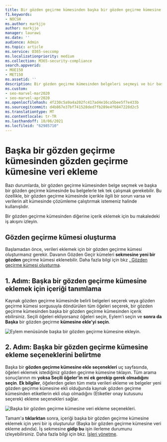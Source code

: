 ```yaml
---
title: Bir gözden geçirme kümesinden başka bir gözden geçirme kümesine veri ekleme
f1.keywords:
- NOCSH
ms.author: markjjo
author: markjjo
manager: laurawi
ms.date: ''
audience: Admin
ms.topic: article
ms.service: O365-seccomp
ms.localizationpriority: medium
ms.collection: M365-security-compliance
search.appverid:
- MOE150
- MET150
ms.assetid: ''
description: Bir gözden geçirme kümesinden belgeleri seçmeyi ve bir başka gözden geçirme durumunda başka bir kümede bu belgelerle Advanced eDiscovery öğrenin.
ms.custom:
- seo-marvel-mar2020
- seo-marvel-apr2020
ms.openlocfilehash: 4f230c5a9a4a202fc417ad4e16ca5bee5f7e433b
ms.sourcegitcommit: d4b867e37bf741528ded7fb289e4f6847228d2c5
ms.translationtype: MT
ms.contentlocale: tr-TR
ms.lasthandoff: 10/06/2021
ms.locfileid: "62985710"
---
```

# <a name="add-data-to-a-review-set-from-another-review-set"></a>Başka bir gözden geçirme kümesinden gözden geçirme kümesine veri ekleme

Bazı durumlarda, bir gözden geçirme kümesinden belge seçmek ve başka bir gözden geçirme kümesinde bu belgelerle tek tek çalışmak gerekebilir. Bu özellikle, bir gözden geçirme kümesinde içerikle ilgili bir sorun varsa ve verilerin alt kümesinde çözümleme çalıştırmak istemeniz halinde kullanışlıdır.

Bir gözden geçirme kümesinden diğerine içerik eklemek için bu makaledeki iş akışını izleyin.

## <a name="create-a-review-set"></a>Gözden geçirme kümesi oluşturma

Başlamadan önce, verileri eklemek için bir gözden geçirme kümesi oluşturmanız gerekir.  Davanın Gözden Geçir kümeleri **sekmesine yeni bir gözden** geçirme kümesi eklenebilir. Daha fazla bilgi için bkz [. Gözden geçirme kümesi oluşturma](managing-review-sets.md#create-a-review-set).

## <a name="step-1-identify-content-to-add-to-another-review-set"></a>1. Adım: Başka bir gözden geçirme kümesine eklemek için içeriği tanımlama

Kaynak gözden geçirme kümesinde belirli belgeleri seçerek veya gözden geçirme kümesi sorgusuyla döndürülen tüm öğeleri seçerek, bir gözden geçirme kümesinden başka bir gözden geçirme kümesinden içerik ebilirsiniz. Seçili öğeleri ekliyorsanız öğeleri seçin, Eylem'i seçin ve **sonra da Başka** bir gözden geçirme **kümesine ekle'yi seçin**.

![Eylem menüsünde başka bir gözden geçirme kümesine ekleyin.](../media/64f2a4d4-eba3-4ab3-a3ba-d519feea3142.png)

## <a name="step-2-specify-options-for-adding-to-another-review-set"></a>2. Adım: Başka bir gözden geçirme kümesine ekleme seçeneklerini belirtme

Başka bir **gözden geçirme kümesine ekle seçenekleri** uç sayfasında, öğeleri eklemek istediğiniz gözden geçirme kümesine tıklayın. Tüm arama sonuçlarının mı **yoksa Seçili öğeler'in mi** **ek gerekip gerek olmadığını seçin**.  **Ek bilgiler**, öğelerden gelen tüm meta verileri ekleme ve belgeler yeni gözden geçirme kümesine ekli olduğunda kaynak gözden  geçirme kümesinden etiketlerin ekli olup olmadığını (Etiketler onay kutusunu seçerek) ekleme seçenekleri sağlar.  

![Başka bir gözden geçirme kümesine veri ekleme seçenekleri.](../media/6440ee44-68fd-44d7-b43a-3a477345525c.png)

Tamam'a **tıklarktan** sonra, içeriği başka bir gözden geçirme kümesine eklemek için yeni bir iş oluşturulur (Başka bir gözden geçirme kümesine veri ekleme adında). İş sekmesine **gidip bu** işin ilerleme durumunu izleyebilirsiniz. Daha fazla bilgi için bkz. [İşleri yönetme](managing-jobs-ediscovery20.md).
